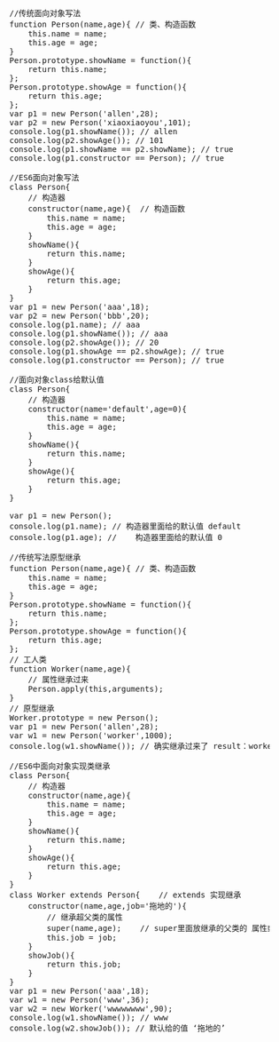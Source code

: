 <pre>
    //传统面向对象写法
    function Person(name,age){ // 类、构造函数
        this.name = name;
        this.age = age;
    }
    Person.prototype.showName = function(){
        return this.name;
    };
    Person.prototype.showAge = function(){
        return this.age;
    };
    var p1 = new Person('allen',28);
    var p2 = new Person('xiaoxiaoyou',101);
    console.log(p1.showName()); // allen
    console.log(p2.showAge()); // 101
    console.log(p1.showName == p2.showName); // true
    console.log(p1.constructor == Person); // true

    //ES6面向对象写法
    class Person{
        // 构造器
        constructor(name,age){  // 构造函数
            this.name = name;
            this.age = age;
        }
        showName(){
            return this.name;
        }
        showAge(){
            return this.age;
        }
    }
    var p1 = new Person('aaa',18);
    var p2 = new Person('bbb',20);
    console.log(p1.name); // aaa
    console.log(p1.showName()); // aaa
    console.log(p2.showAge()); // 20
    console.log(p1.showAge == p2.showAge); // true
    console.log(p1.constructor == Person); // true

    //面向对象class给默认值
    class Person{
        // 构造器
        constructor(name='default',age=0){
            this.name = name;
            this.age = age;
        }
        showName(){
            return this.name;
        }
        showAge(){
            return this.age;
        }
    }

    var p1 = new Person();
    console.log(p1.name); // 构造器里面给的默认值 default
    console.log(p1.age); //    构造器里面给的默认值 0

    //传统写法原型继承
    function Person(name,age){ // 类、构造函数
        this.name = name;
        this.age = age;
    }
    Person.prototype.showName = function(){
        return this.name;
    };
    Person.prototype.showAge = function(){
        return this.age;
    };
    // 工人类
    function Worker(name,age){
        // 属性继承过来
        Person.apply(this,arguments);
    }
    // 原型继承
    Worker.prototype = new Person();
    var p1 = new Person('allen',28);
    var w1 = new Person('worker',1000);
    console.log(w1.showName()); // 确实继承过来了 result：worker

    //ES6中面向对象实现类继承
    class Person{
        // 构造器
        constructor(name,age){
            this.name = name;
            this.age = age;
        }
        showName(){
            return this.name;
        }
        showAge(){
            return this.age;
        }
    }
    class Worker extends Person{    // extends 实现继承
        constructor(name,age,job='拖地的'){
            // 继承超父类的属性
            super(name,age);    // super里面放继承的父类的 属性或者方法
            this.job = job;
        }
        showJob(){
            return this.job;
        }
    }
    var p1 = new Person('aaa',18);
    var w1 = new Person('www',36);
    var w2 = new Worker('wwwwwwww',90);
    console.log(w1.showName()); // www
    console.log(w2.showJob()); // 默认给的值 ‘拖地的’
</pre>